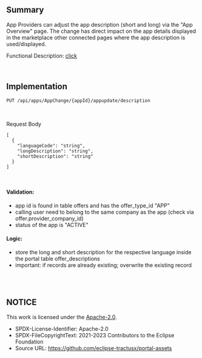 ## Summary

App Providers can adjust the app description (short and long) via the "App Overview" page.
The change has direct impact on the app details displayed in the marketplace other connected pages where the app description is used/displayed.

Functional Description: [click](<./docs/user/04.%20App(s)/06.%20App%20Change%20Process/03.%20Change%20App%20Description.md>)

<br>

## Implementation

```diff
PUT /api/apps/AppChange/{appId}/appupdate/description
```

<br>

Request Body

    [
      {
        "languageCode": "string",
        "longDescription": "string",
        "shortDescription": "string"
      }
    ]

<br>

#### Validation:

- app id is found in table offers and has the offer_type_id "APP"
- calling user need to belong to the same company as the app (check via offer.provider_company_id)
- status of the app is "ACTIVE"

#### Logic:

- store the long and short description for the respective language inside the portal table offer_descriptions
- important: if records are already existing; overwrite the existing record

<br>
<br>

## NOTICE

This work is licensed under the [Apache-2.0](https://www.apache.org/licenses/LICENSE-2.0).

- SPDX-License-Identifier: Apache-2.0
- SPDX-FileCopyrightText: 2021-2023 Contributors to the Eclipse Foundation
- Source URL: https://github.com/eclipse-tractusx/portal-assets
